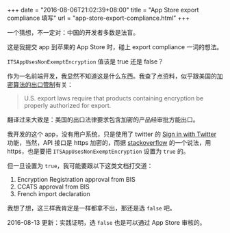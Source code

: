 +++
date = "2016-08-06T21:02:39+08:00"
title = "App Store export compliance 填写"
url = "app-store-export-compliance.html"
+++

一个猜想，不一定对：中国的开发者多数是法盲。

这是我提交 app 到苹果的 App Store 时，碰上 export compliance 一词的想法。

`ITSAppUsesNonExemptEncryption` 值该是 true 还是 false？

作为一名前端开发，我显然不知道这是什么东西。我查了点资料，似乎跟美国的[加密算法的出口管制](https://developer.apple.com/library/ios/documentation/LanguagesUtilities/Conceptual/iTunesConnect_Guide/Chapters/SubmittingTheApp.html#//apple_ref/doc/uid/TP40011225-CH33-SW6)有关：

> U.S. export laws require that products containing encryption be properly authorized for export. 

翻译过来大致是：美国的出口法律要求包含加密的产品经审批方能出口。

我开发的这个 app，没有用户系统，只是使用了 twitter 的 [Sign in with Twitter](https://dev.twitter.com/web/sign-in) 功能，当然，API 接口是 https 加密的，而据 [stackoverflow](http://stackoverflow.com/questions/35739361/itsappusesnonexemptencryption-export-compliance-while-internal-testing) 的一个说法，用 https，也是要把 `ITSAppUsesNonExemptEncryption` 设置为 `true` 的。

但一旦设置为 `true`，我可能要跟以下这类文档打交道：

1. Encryption Registration approval from BIS
2. CCATS approval from BIS
3. French import declaration

我想了想，这三样我肯定是一样都拿不出，那还是选 `false` 吧。

2016-08-13 更新：实践证明，选 `false` 也是可以通过 App Store 审核的。